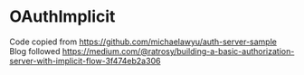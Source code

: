 # OAuthImplicit
Code copied from https://github.com/michaelawyu/auth-server-sample
Blog followed https://medium.com/@ratrosy/building-a-basic-authorization-server-with-implicit-flow-3f474eb2a306
